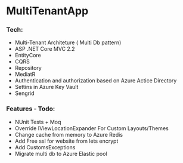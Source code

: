 # MultiTenantApp
### Tech:
- Multi-Tenant Architeture ( Multi Db pattern)
- ASP .NET Core MVC  2.2
- EntityCore
- CQRS 
- Repository
- MediatR
- Authentication and authorization based on Azure Actice Directory
- Settins in Azure Key Vault
- Sengrid


### Features - Todo:
 - NUnit Tests + Moq 
 - Override IViewLocationExpander For Custom Layouts/Themes
 - Change cache from memory to Azure Redis
 - Add Free ssl for website from lets encrypt
 - Add CustomsExceptions
 - Migrate multi db to Azure Elastic pool
